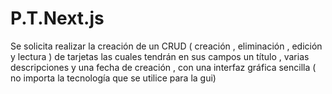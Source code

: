 # P.T.Next.js
Se solicita realizar la creación de un CRUD ( creación , eliminación , edición y lectura ) de tarjetas las cuales tendrán en sus campos un título , varias descripciones y una fecha de creación , con una interfaz gráfica sencilla ( no importa la tecnología que se utilice para la gui)
